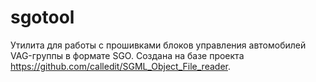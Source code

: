 # sgotool
 Утилита для работы с прошивками блоков управления автомобилей VAG-группы в формате SGO. Создана на базе проекта https://github.com/calledit/SGML_Object_File_reader.

